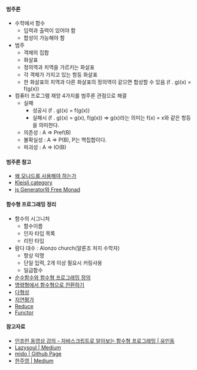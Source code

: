 #### 범주론
- 수학에서 함수
  - 입력과 출력이 있어야 함
  - 합성이 가능해야 함
- 범주
  - 객체의 집합
  - 화살표
  - 정의역과 치역을 가르키는 화살표
  - 각 객체가 가지고 있는 항등 화살표
  - 한 화살표의 치역과 다른 화살표의 정의역이 같으면 합성할 수 있음 (f . g)(x) = f(g(x))
- 컴퓨터 프로그램 재앙 4가지를 범주론 관점으로 해결
  - 실패
    - 성공시 (f . g)(x) = f(g(x))
    - 실패시 (f . g)(x) = g(x), f(g(x)) => g(x)라는 의미는 f(x) = x와 같은 항등을 의미한다.
  - 의존성 : A => Pref(B)
  - 불확실성 : A => P(B), P는 멱집합이다.
  - 파괴성 : A => IO(B)

#### 범주론 참고
- [왜 모나드를 사용해야 하는가](왜-모나드를-사용해야-하는가)
- [Kleisli category](https://www.youtube.com/watch?v=i9CU4CuHADQ)
- [js Generator와 Free Monad](https://medium.com/@jooyunghan/js-제너레이터와-함수형-프로그래밍-8bba6c2ce459)

#### 함수형 프로그래밍 정리
- 함수의 시그니처
  - 함수이름
  - 인자 타입 목록
  - 리턴 타입
- 람다 대수 : Alonzo church(알론조 처지 수학자)
  - 항상 익명
  - 단일 입력, 2개 이상 필요시 커링사용
  - 일급함수
- [순수함수와 함수형 프로그래밍 정의](순수함수와-함수형-프로그래밍-정의)
- [명령형에서 함수형으로 전환하기](명령형에서-함수형으로-전환하기)
- [다형성](다형성)
- [지연평가](지연평가)
- [Reduce](Reduce)
- [Functor](Functor)

#### 참고자료
- [인프런 동영상 강의 - 자바스크립트로 알아보는 함수형 프로그래밍 | 유인동](https://www.inflearn.com/course/함수형-프로그래밍/)
- [Lazysoul | Medium](https://medium.com/@lazysoul/kotlin-functors-applicatives-and-monads-in-pictures-part-1-3-a5ac668df83a)
- [mido | Github Page](https://midojeong.github.io/)
- [한주영 | Medium](https://medium.com/@jooyunghan)